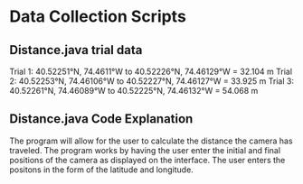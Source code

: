 # Data Collection Scripts

## Distance.java trial data
Trial 1: 40.52251°N, 74.4611°W to 40.52226°N, 74.46129°W = 32.104 m
Trial 2: 40.52253°N, 74.46106°W to 40.52227°N, 74.46127°W = 33.925 m
Trial 3: 40.52261°N, 74.46089°W to 40.52225°N, 74.46132°W = 54.068 m
## Distance.java Code Explanation
The program will allow for the user to calculate the distance the camera has traveled. The program works by having the user enter the initial and final positions of the camera as displayed on the interface. The user enters the positons in the form of the latitude and longitude.

